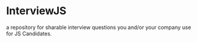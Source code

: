 # InterviewJS
a repository for sharable interview questions you and/or your company use for JS Candidates. 
